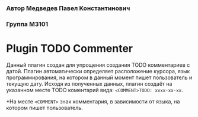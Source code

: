 ### Автор Медведев Павел Константинович
### Группа М3101

# Plugin TODO Commenter

Данный плагин создан для упрощения создания TODO комментариев с датой. Плагин автоматически определяет расположение курсора, язык программирования, на котором в данный момент пишет пользователь и текущую дату. Исходя из полученных данных, плагин создаёт на указанном месте TODO коментарий вида: ```<COMMENT>TODO: xxxx-xx-xx```.   

*На месте ```<COMMENT>``` знак комментария, в зависимости от языка, на котором пишет пользователь.